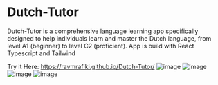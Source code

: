 # Dutch-Tutor
Dutch-Tutor is a comprehensive language learning app specifically designed to help individuals learn and master the Dutch language, from level A1 (beginner) to level C2 (proficient). App is build with React Typescript and Tailwind


Try it Here: https://ravmrafiki.github.io/Dutch-Tutor/
![image](https://github.com/RavMRafiki/Dutch-Tutor/assets/98659406/f08a4535-d6e8-4c3d-8c5a-cee0d4a39253)
![image](https://github.com/RavMRafiki/Dutch-Tutor/assets/98659406/c67c790b-c00a-4c26-b98a-3d7037bbfde6)
![image](https://github.com/RavMRafiki/Dutch-Tutor/assets/98659406/df02f602-bb90-436e-b6fc-561e1042b203)
![image](https://github.com/RavMRafiki/Dutch-Tutor/assets/98659406/532ba80d-2f18-4174-9c4d-a6d478eec443)
